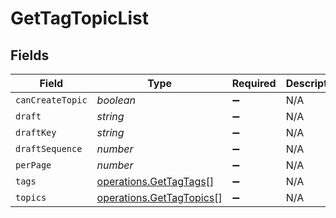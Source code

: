 # GetTagTopicList


## Fields

| Field                                                                       | Type                                                                        | Required                                                                    | Description                                                                 |
| --------------------------------------------------------------------------- | --------------------------------------------------------------------------- | --------------------------------------------------------------------------- | --------------------------------------------------------------------------- |
| `canCreateTopic`                                                            | *boolean*                                                                   | :heavy_minus_sign:                                                          | N/A                                                                         |
| `draft`                                                                     | *string*                                                                    | :heavy_minus_sign:                                                          | N/A                                                                         |
| `draftKey`                                                                  | *string*                                                                    | :heavy_minus_sign:                                                          | N/A                                                                         |
| `draftSequence`                                                             | *number*                                                                    | :heavy_minus_sign:                                                          | N/A                                                                         |
| `perPage`                                                                   | *number*                                                                    | :heavy_minus_sign:                                                          | N/A                                                                         |
| `tags`                                                                      | [operations.GetTagTags](../../../sdk/models/operations/gettagtags.md)[]     | :heavy_minus_sign:                                                          | N/A                                                                         |
| `topics`                                                                    | [operations.GetTagTopics](../../../sdk/models/operations/gettagtopics.md)[] | :heavy_minus_sign:                                                          | N/A                                                                         |